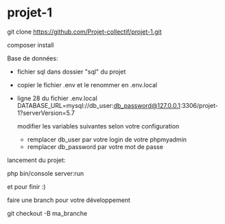 # projet-1

git clone https://github.com/Projet-collectif/projet-1.git 

composer install

Base de données:

- fichier sql dans dossier "sql" du projet
- copier le fichier .env et le renommer en .env.local
- ligne 28 du fichier .env.local 
  DATABASE_URL=mysql://db_user:db_password@127.0.0.1:3306/projet-1?serverVersion=5.7
  
  modifier les variables suivantes selon votre configuration
  - remplacer db_user par votre login de votre phpmyadmin
  - remplacer db_password par votre mot de passe 
  
 lancement du projet:
 
 php bin/console server:run
 
 et pour finir :)
 
 faire une branch pour votre développement 
 
 git checkout -B ma_branche
